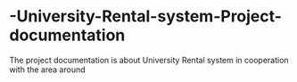 # -University-Rental-system-Project-documentation
The project documentation is about University Rental system in cooperation with the area around
